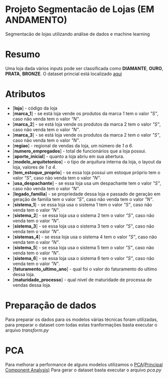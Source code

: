 # Projeto Segmentacão de Lojas (EM ANDAMENTO)
Segmentacão de lojas utilizando análise de dados e machine learning

# Resumo
Uma loja dada vários inputs pode ser classificada como __DIAMANTE__, __OURO__, __PRATA__, __BRONZE__.
O dataset princial está localizado [aqui](https://github.com/LexGalante/store-segmentation/blob/main/stores.csv)

# Atributos
- [__loja__] - código da loja
- [__marca_1__] - se está loja vende os produtos da marca 1 tem o valor *"S"*, caso não venda tem o valor *"N"*.
- [__marca_2__] - se está loja vende os produtos da marca 2 tem o valor *"S"*, caso não venda tem o valor *"N"*.
- [__marca_3__] - se está loja vende os produtos da marca 2 tem o valor *"S"*, caso não venda tem o valor *"N"*.
- [__regiao__] - regional de vendas da loja, um número de *1 a 6*.
- [__numero_empregados__] - total de funcionários que a loja possui.
- [__aporte_inicial__] - quanto a loja abriu em sua abertura.
- [__modelo_arquitetonico__] - o tipo de arquitura interna da loja, o layout da loja, valores de *1 a 4*.
- [__tem_estoque_proprio__] - se essa loja possui um estoque próprio tem o valor *"S"*, caso não venda tem o valor *"N"*.
- [__usa_despachante__] - se essa loja usa um despachante tem o valor *"S"*, caso não venda tem o valor *"N"*.
- [__legado_familia__] - se propriedade dessa loja e passado de geração em geração de familia tem o valor *"S"*, caso não venda tem o valor *"N"*.
- [__sistema_1__] - se essa loja usa o sistema 1 tem o valor *"S"*, caso não venda tem o valor *"N"*.
- [__sistema_2__] - se essa loja usa o sistema 2 tem o valor *"S"*, caso não venda tem o valor *"N"*.
- [__sistema_3__] - se essa loja usa o sistema 3 tem o valor *"S"*, caso não venda tem o valor *"N"*.
- [__sistemas_4__] - se essa loja usa o sistema 4 tem o valor *"S"*, caso não venda tem o valor *"N"*.
- [__sistema_5__] - se essa loja usa o sistema 5 tem o valor *"S"*, caso não venda tem o valor *"N"*.
- [__sistema_6__] - se essa loja usa o sistema 6 tem o valor *"S"*, caso não venda tem o valor *"N"*.
- [__faturamento_ultimo_ano__] - qual foi o valor do faturamento do ultimo dessa loja.
- [__maturidade_processo__] - qual nivel de maturidade de processa de vendas dessa loja.

# Preparação de dados
Para preparar os dados para os modelos várias técnicas foram utilizadas, para preparar o dataset com todas estas tranformações basta executar o arquivo *transform.py*

# PCA
Para melhorar a performance de alguns modelos utilizamos o [PCA(Principal Component Analysis)](https://pt.wikipedia.org/wiki/An%C3%A1lise_de_componentes_principais)
Para gerar o dataset basta executar o arquivo *pca.py*
